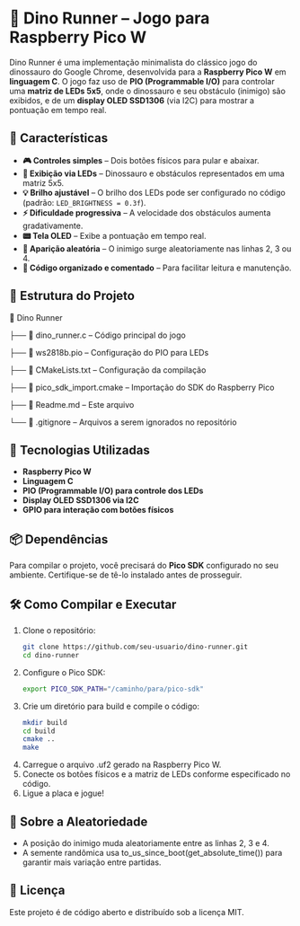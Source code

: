 # 🦖 Dino Runner – Jogo para Raspberry Pico W

Dino Runner é uma implementação minimalista do clássico jogo do dinossauro do Google Chrome, desenvolvida para a **Raspberry Pico W** em **linguagem C**. O jogo faz uso de **PIO (Programmable I/O)** para controlar uma **matriz de LEDs 5x5**, onde o dinossauro e seu obstáculo (inimigo) são exibidos, e de um **display OLED SSD1306** (via I2C) para mostrar a pontuação em tempo real.

## 🚀 Características

- **🎮 Controles simples** – Dois botões físicos para pular e abaixar.
- **🌈 Exibição via LEDs** – Dinossauro e obstáculos representados em uma matriz 5x5.
- **💡 Brilho ajustável** – O brilho dos LEDs pode ser configurado no código (padrão: `LED_BRIGHTNESS = 0.3f`).
- **⚡️ Dificuldade progressiva** – A velocidade dos obstáculos aumenta gradativamente.
- **📟 Tela OLED** – Exibe a pontuação em tempo real.
- **🎲 Aparição aleatória** – O inimigo surge aleatoriamente nas linhas 2, 3 ou 4.
- **💾 Código organizado e comentado** – Para facilitar leitura e manutenção.

## 📁 Estrutura do Projeto

📂 Dino Runner

├── 📄 dino_runner.c – Código principal do jogo

├── 📄 ws2818b.pio – Configuração do PIO para LEDs

├── 📄 CMakeLists.txt – Configuração da compilação

├── 📄 pico_sdk_import.cmake – Importação do SDK do Raspberry Pico

├── 📄 Readme.md – Este arquivo

└── 📄 .gitignore – Arquivos a serem ignorados no repositório

## 🔧 Tecnologias Utilizadas

- **Raspberry Pico W**
- **Linguagem C**
- **PIO (Programmable I/O) para controle dos LEDs**
- **Display OLED SSD1306 via I2C**
- **GPIO para interação com botões físicos**

## 📦 Dependências

Para compilar o projeto, você precisará do **Pico SDK** configurado no seu ambiente. Certifique-se de tê-lo instalado antes de prosseguir.

## 🛠️ Como Compilar e Executar

1. Clone o repositório:
   ```sh
   git clone https://github.com/seu-usuario/dino-runner.git
   cd dino-runner
   ```
2. Configure o Pico SDK:
   ```sh
   export PICO_SDK_PATH="/caminho/para/pico-sdk"
   ```
3. Crie um diretório para build e compile o código:
   ```sh
   mkdir build
   cd build
   cmake ..
   make
   ```
4. Carregue o arquivo .uf2 gerado na Raspberry Pico W.
5. Conecte os botões físicos e a matriz de LEDs conforme especificado no código.
6. Ligue a placa e jogue!

## 🎲 Sobre a Aleatoriedade

- A posição do inimigo muda aleatoriamente entre as linhas 2, 3 e 4.
- A semente randômica usa to_us_since_boot(get_absolute_time()) para garantir mais variação entre partidas.

## 📜 Licença

Este projeto é de código aberto e distribuído sob a licença MIT.
